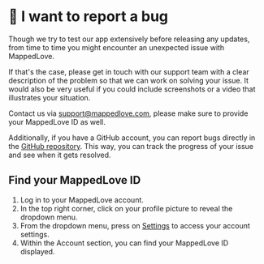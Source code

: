 # 🚩 I want to report a bug

Though we try to test our app extensively before releasing any updates, from time to time you might encounter an unexpected issue with MappedLove.

If that's the case, please get in touch with our support team with a clear description of the problem so that we can work on solving your issue. It would also be very useful if you could include screenshots or a video that illustrates your situation.

Contact us via support@mappedlove.com, please make sure to provide your MappedLove ID as well.

Additionally, if you have a GitHub account, you can report bugs directly in the [GitHub repository](https://github.com/Yizack/mappedlove/issues/new/choose). This way, you can track the progress of your issue and see when it gets resolved.

## Find your MappedLove ID

1. Log in to your MappedLove account.
2. In the top right corner, click on your profile picture to reveal the dropdown menu.
3. From the dropdown menu, press on <a href="/app/settings" target="_blank">Settings</a> to access your account settings.
4. Within the Account section, you can find your MappedLove ID displayed.
